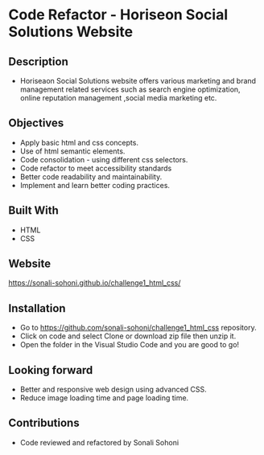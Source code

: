# Code Refactor - Horiseon Social Solutions Website

## Description
* Horiseaon Social Solutions website offers various marketing and brand management related services such as
   search engine optimization, online reputation management ,social media marketing etc.

## Objectives
* Apply basic html and css concepts.
* Use of html semantic elements.
* Code consolidation - using different css selectors.
* Code refactor to meet accessibility standards
* Better code readability and maintainability.
* Implement and learn better coding practices.  

## Built With
* HTML
* CSS

## Website 
https://sonali-sohoni.github.io/challenge1_html_css/

## Installation
* Go to https://github.com/sonali-sohoni/challenge1_html_css repository.
* Click on code and select Clone or download zip file then unzip it.
* Open the folder in the Visual Studio Code and you are good to go!

## Looking forward
* Better and responsive web design using advanced CSS.
* Reduce image loading time and page loading time.
   
## Contributions
* Code reviewed and refactored by Sonali Sohoni





